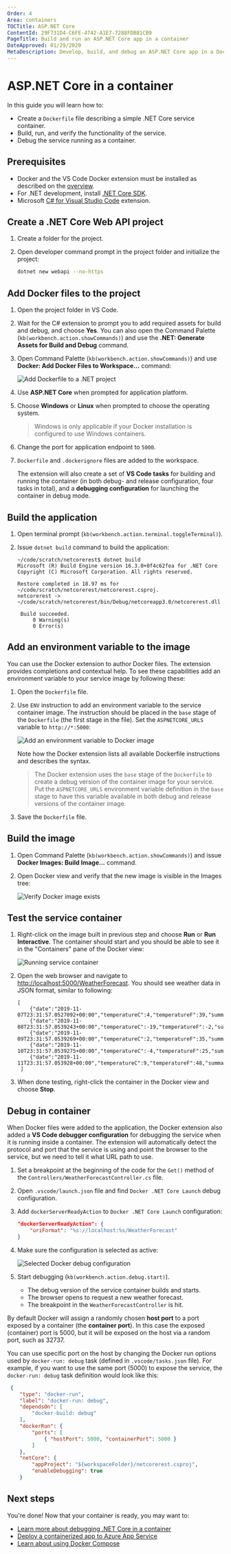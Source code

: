 ```yaml
---
Order: 4
Area: containers
TOCTitle: ASP.NET Core
ContentId: 29F731D4-C6FE-4742-A1E7-7288FDB81CB9
PageTitle: Build and run an ASP.NET Core app in a container
DateApproved: 01/29/2020
MetaDescription: Develop, build, and debug an ASP.NET Core app in a Docker container, using Visual Studio Code.
---
```

# ASP.NET Core in a container

In this guide you will learn how to:

- Create a `Dockerfile` file describing a simple .NET Core service container.
- Build, run, and verify the functionality of the service.
- Debug the service running as a container.

## Prerequisites

- Docker and the VS Code Docker extension must be installed as described on the [overview](overview.md#installation).
- For .NET development, install [.NET Core SDK](https://dotnet.microsoft.com/download).
- Microsoft [C# for Visual Studio Code](https://marketplace.visualstudio.com/items?itemName=ms-dotnettools.csharp) extension.

## Create a .NET Core Web API project

1. Create a folder for the project.
1. Open developer command prompt in the project folder and initialize the project:

   ```bash
   dotnet new webapi --no-https
   ```

## Add Docker files to the project

1. Open the project folder in VS Code.
1. Wait for the C# extension to prompt you to add required assets for build and debug, and choose **Yes**. You can also open the Command Palette (`kb(workbench.action.showCommands)`) and use the **.NET: Generate Assets for Build and Debug** command.
1. Open Command Palette (`kb(workbench.action.showCommands)`) and use **Docker: Add Docker Files to Workspace...** command:

   ![Add Dockerfile to a .NET project](images/quickstarts/aspnetcore-add-dotnet.png)

1. Use **ASP.NET Core** when prompted for application platform.
1. Choose **Windows** or **Linux** when prompted to choose the operating system.
    > Windows is only applicable if your Docker installation is configured to use Windows containers.
1. Change the port for application endpoint to `5000`.
1. `Dockerfile` and `.dockerignore` files are added to the workspace.

   The extension will also create a set of **VS Code tasks** for building and running the container (in both debug- and release configuration, four tasks in total), and a **debugging configuration** for launching the container in debug mode.

## Build the application

1. Open terminal prompt (`kb(workbench.action.terminal.toggleTerminal)`).
1. Issue `dotnet build` command to build the application:

   ``` output
   ~/code/scratch/netcorerest$ dotnet build
   Microsoft (R) Build Engine version 16.3.0+0f4c62fea for .NET Core
   Copyright (C) Microsoft Corporation. All rights reserved.

   Restore completed in 18.97 ms for ~/code/scratch/netcorerest/netcorerest.csproj.
   netcorerest -> ~/code/scratch/netcorerest/bin/Debug/netcoreapp3.0/netcorerest.dll

    Build succeeded.
        0 Warning(s)
        0 Error(s)
   ```

## Add an environment variable to the image

You can use the Docker extension to author Docker files. The extension provides completions and contextual help. To see these capabilities add an environment variable to your service image by following these:

1. Open the `Dockerfile` file.
1. Use `ENV` instruction to add an environment variable to the service container image. The instruction should be placed in the `base` stage of the `Dockerfile` (the first stage in the file). Set the `ASPNETCORE_URLS` variable to `http://*:5000`:

   ![Add an environment variable to Docker image](images/quickstarts/aspnetcore-intellisense-env.png)

   Note how the Docker extension lists all available Dockerfile instructions and describes the syntax.

   > The Docker extension uses the `base` stage of the `Dockerfile` to create a debug version of the container image for your service. Put the `ASPNETCORE_URLS` environment variable definition in the `base` stage to have this variable available in both debug and release versions of the container image.
1. Save the `Dockerfile` file.

## Build the image

1. Open Command Palette (`kb(workbench.action.showCommands)`) and issue **Docker Images: Build Image...** command.
1. Open Docker view and verify that the new image is visible in the Images tree:

   ![Verify Docker image exists](images/quickstarts/aspnetcore-verify-image.png)

## Test the service container

1. Right-click on the image built in previous step and choose **Run** or **Run Interactive**. The container should start and you should be able to see it in the "Containers" pane of the Docker view:

   ![Running service container](images/quickstarts/aspnetcore-running-container.png)

1. Open the web browser and navigate to [http://localhost:5000/WeatherForecast](http://localhost:5000/WeatherForecast). You should see weather data in JSON format, similar to following:

   ```jsonc
   [
       {"date":"2019-11-07T23:31:57.0527092+00:00","temperatureC":4,"temperatureF":39,"summary":"Bracing"},
       {"date":"2019-11-08T23:31:57.0539243+00:00","temperatureC":-19,"temperatureF":-2,"summary":"Freezing"},
       {"date":"2019-11-09T23:31:57.0539269+00:00","temperatureC":2,"temperatureF":35,"summary":"Freezing"},
       {"date":"2019-11-10T23:31:57.0539275+00:00","temperatureC":-4,"temperatureF":25,"summary":"Freezing"},
       {"date":"2019-11-11T23:31:57.053928+00:00","temperatureC":9,"temperatureF":48,"summary":"Bracing"}
    ]
   ```

1. When done testing, right-click the container in the Docker view and choose **Stop**.

## Debug in container

When Docker files were added to the application, the Docker extension also added a **VS Code debugger configuration** for debugging the service when it is running inside a container. The extension will automatically detect the protocol and port that the service is using and point the browser to the service, but we need to tell it what URL path to use.

1. Set a breakpoint at the beginning of the code for the `Get()` method of the `Controllers/WeatherForecastController.cs` file.
1. Open `.vscode/launch.json` file and find `Docker .NET Core Launch` debug configuration.
1. Add `dockerServerReadyAction` to `Docker .NET Core Launch` configuration:

    ```json
    "dockerServerReadyAction": {
        "uriFormat": "%s://localhost:%s/WeatherForecast"
    }
    ```

1. Make sure the configuration is selected as active:

    ![Selected Docker debug configuration](images/quickstarts/aspnetcore-debug-configuration.png)

1. Start debugging (`kb(workbench.action.debug.start)`).
    - The debug version of the service container builds and starts.
    - The browser opens to request a new weather forecast.
    - The breakpoint in the `WeatherForecastController` is hit.

By default Docker will assign a randomly chosen **host port** to a port exposed by a container (the **container port**). In this case the exposed (container) port is 5000, but it will be exposed on the host via a random port, such as 32737.

You can use specific port on the host by changing the Docker run options used by `docker-run: debug` task (defined in `.vscode/tasks.json` file). For example, if you want to use the same port (5000) to expose the service, the `docker-run: debug` task definition would look like this:

```json
 {
    "type": "docker-run",
    "label": "docker-run: debug",
    "dependsOn": [
        "docker-build: debug"
    ],
    "dockerRun": {
        "ports": [
            { "hostPort": 5000, "containerPort": 5000 }
        ]
    },
    "netCore": {
        "appProject": "${workspaceFolder}/netcorerest.csproj",
        "enableDebugging": true
    }

```

## Next steps

You're done! Now that your container is ready, you may want to:

- [Learn more about debugging .NET Core in a container](/docs/containers/debug-netcore.md)
- [Deploy a containerized app to Azure App Service](/docs/containers/app-service.md)
- [Learn about using Docker Compose](/docs/containers/docker-compose.md)